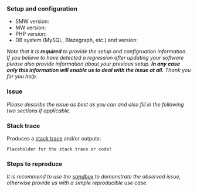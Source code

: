 ### Setup and configuration

- SMW version:
- MW version:
- PHP version:
- DB system (MySQL, Blazegraph, etc.) and version:

_Note that it is **required** to provide the setup and configruation information. If you believe to have detected a regression after updating your software please also provide information about your previous setup. **In any case only this information will enable us to deal with the issue at all.** Thank you for you help._

### Issue
_Please describe the issue as best as you can and also fill in the following two sections if applicable._

### Stack trace
Produces a [stack trace](https://www.semantic-mediawiki.org/wiki/Help:Identifying_bugs) and/or outputs:

```
Placeholder for the stack trace or code!
```

### Steps to reproduce
_It is recommend to use the [sandbox](https://sandbox.semantic-mediawiki.org) to demonstrate the observed issue, otherwise provide us with a simple reproducible use case._
